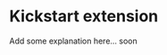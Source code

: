 Kickstart extension
==============================================================

Add some explanation here... soon
